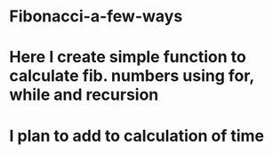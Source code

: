 # Fibonacci-a-few-ways
# Here I create simple function to calculate fib. numbers using for, while and recursion
# I plan to add to calculation of time
